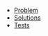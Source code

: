 - [Problem](https://adventofcode.com/2020/day/10)
- [Solutions](solvers.js)
- [Tests](solvers.test.js)
